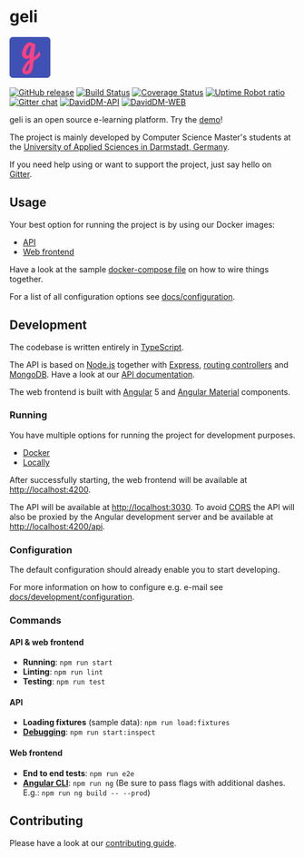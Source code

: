  # geli

![geli-Logo](.var/geli-readme-icon.png)

[![GitHub release](https://img.shields.io/github/release/utetrapp/geli.svg)](https://github.com/utetrapp/geli/releases)
[![Build Status](https://travis-ci.com/geli-lms/geli.svg?branch=develop)](https://travis-ci.org/utetrapp/geli)
[![Coverage Status](https://coveralls.io/repos/github/utetrapp/geli/badge.svg?branch=develop)](https://coveralls.io/github/utetrapp/geli?branch=develop)
[![Uptime Robot ratio](https://img.shields.io/uptimerobot/ratio/m779032297-cd1143fdc10b510896f2a344.svg)](https://stats.uptimerobot.com/mq8EDc8lx)
[![Gitter chat](https://badges.gitter.im/utetrapp/geli.png)](https://gitter.im/mpse-geli/Lobby)
[![DavidDM-API](https://david-dm.org/utetrapp/geli.svg?path=api)](https://david-dm.org/utetrapp/geli?path=api)
[![DavidDM-WEB](https://david-dm.org/utetrapp/geli.svg?path=app/webFrontend)](https://david-dm.org/utetrapp/geli?path=app/webFrontend)

geli is an open source e-learning platform. Try the [demo](https://demo.geli.fbi.h-da.de/)!

The project is mainly developed by Computer Science Master's students at the 
[University of Applied Sciences in Darmstadt, Germany](https://www.fbi.h-da.de).

If you need help using or want to support the project, just say hello on 
[Gitter](https://gitter.im/mpse-geli/Lobby).


## Usage

Your best option for running the project is by using our Docker images:

- [API](https://hub.docker.com/r/hdafbi/geli-api)
- [Web frontend](https://hub.docker.com/r/hdafbi/geli-web-frontend)

Have a look at the sample [docker-compose file](docker-compose.prod.yml) on how 
to wire things together.

For a list of all configuration options see [docs/configuration](docs/configuration.md).


## Development

The codebase is written entirely in [TypeScript](https://www.typescriptlang.org/).

The API is based on [Node.js](https://nodejs.org) together with [Express](http://expressjs.com), 
[routing controllers](https://github.com/pleerock/routing-controllers) and 
[MongoDB](https://www.mongodb.com).
Have a look at our [API documentation](https://h-da.github.io/geli-docs/).

The web frontend is built with [Angular](https://angular.io/) 5 and 
[Angular Material](https://material.angular.io/) components.


### Running

You have multiple options for running the project for development purposes.

- [Docker](docs/development/running-with-docker.md)
- [Locally](docs/development/running-locally.md)
<!--- Needs to be updated: - [Vagrant](docs/development/running-with-vagrant.md) --->

After successfully starting, the web frontend will be available at 
[http://localhost:4200](http://localhost:4200).

The API will be available at [http://localhost:3030](http://localhost:3030). To avoid 
[CORS](https://en.wikipedia.org/wiki/Cross-origin_resource_sharing) the API will also be proxied by 
the Angular development server and be available at 
[http://localhost:4200/api](http://localhost:4200/api).


### Configuration

The default configuration should already enable you to start developing.

For more information on how to configure e.g. e-mail see 
[docs/development/configuration](docs/development/configuration.md).


### Commands

#### API & web frontend
  - __Running__: `npm run start`
  - __Linting__: `npm run lint`
  - __Testing__: `npm run test`
  
#### API
  - __Loading fixtures__ (sample data): `npm run load:fixtures`
  - __[Debugging](https://nodejs.org/en/docs/inspector/)__: `npm run start:inspect`
  
#### Web frontend
  - __End to end tests__: `npm run e2e`
  - __[Angular CLI](https://cli.angular.io/)__: `npm run ng`
    (Be sure to pass flags with additional dashes. E.g.: `npm run ng build -- --prod`)


## Contributing

Please have a look at our [contributing guide](.github/CONTRIBUTING.md).

